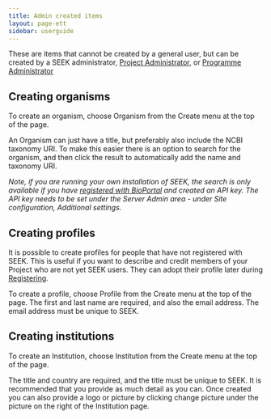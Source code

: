 ```yaml
---
title: Admin created items
layout: page-ett
sidebar: userguide
---
```


These are items that cannot be created by a general user, but can be created by a SEEK administrator, [Project Administrator](roles.html#project-administrator), or [Programme Administrator](roles.html#programme-administrator)

## Creating organisms

To create an organism, choose Organism from the Create menu at the top of the page.

An Organism can just have a title, but preferably also include the NCBI taxonomy URI. To make this easier there is an option to search for the organism, and then click the result to automatically add the name and taxonomy URI.

*Note, if you are running your own installation of SEEK, the search is only available if you have [registered with BioPortal](https://bioportal.bioontology.org/accounts/new) and created an API key. The API key needs to be set under the Server Admin area - under Site configuration, Additional settings.*

## Creating profiles

It is possible to create profiles for people that have not registered with SEEK. This is useful if you want to describe and credit members of your Project who are not yet SEEK users. They can adopt their profile later during [Registering](registering.html).

To create a profile, choose Profile from the Create menu at the top of the page. The first and last name are required, and also the email address. The email address must be unique to SEEK.

## Creating institutions

To create an Institution, choose Institution from the Create menu at the top of the page.

The title and country are required, and the title must be unique to SEEK. It is recommended that you provide as much detail as you can. Once created you can also provide a logo or picture by clicking change picture under the picture on the right of the Institution page.